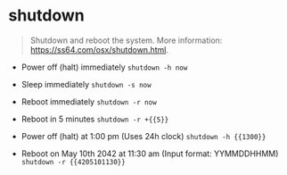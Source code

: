 # shutdown
> Shutdown and reboot the system.
> More information: <https://ss64.com/osx/shutdown.html>.

- Power off (halt) immediately
`shutdown -h now`

- Sleep immediately
`shutdown -s now`

- Reboot immediately
`shutdown -r now`

- Reboot in 5 minutes
`shutdown -r +{{5}}`

- Power off (halt) at 1:00 pm (Uses 24h clock)
`shutdown -h {{1300}}`

- Reboot on May 10th 2042 at 11:30 am (Input format: YYMMDDHHMM)
`shutdown -r {{4205101130}}`
